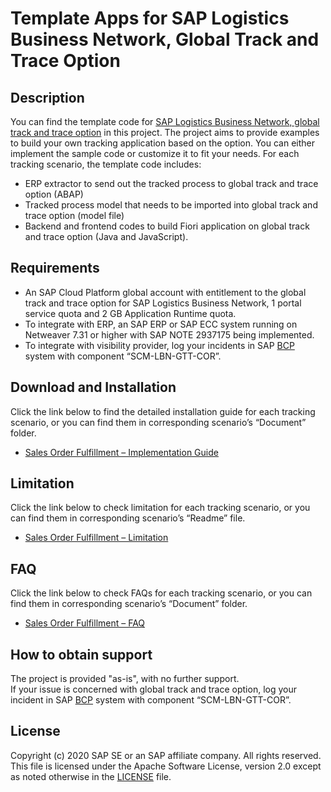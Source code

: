 # Template Apps for SAP Logistics Business Network, Global Track and Trace Option

## Description
You can find the template code for [SAP Logistics Business Network, global track and trace option]( https://help.sap.com/viewer/product/SAP_LBN_GTT_OPTION/LBN/en-US?task=discover_task) in this project. The project aims to provide examples to build your own tracking application based on the option. You can either implement the sample code or customize it to fit your needs. For each tracking scenario, the template code includes: 
* ERP extractor to send out the tracked process to global track and trace option (ABAP) 
* Tracked process model that needs to be imported into global track and trace option (model file) 
* Backend and frontend codes to build Fiori application on global track and trace option (Java and JavaScript). 

## Requirements
* An SAP Cloud Platform global account with entitlement to the global track and trace option for SAP Logistics Business Network, 1 portal service quota and 2 GB Application Runtime quota. 
* To integrate with ERP, an SAP ERP or SAP ECC system running on Netweaver 7.31 or higher with SAP NOTE 2937175 being implemented. 
* To integrate with visibility provider, log your incidents in SAP [BCP]( https://support.wdf.sap.corp/) system with component “SCM-LBN-GTT-COR”. 

## Download and Installation
Click the link below to find the detailed installation guide for each tracking scenario, or you can find them in corresponding scenario’s “Document” folder.
* [Sales Order Fulfillment – Implementation Guide](https://github.com/SAP-samples/logistics-business-network-gtt-samples/blob/master/lbn-gtt-sof-sample/Documents/01_Implementation%20Guide%20-%20SOF.pdf)

## Limitation
Click the link below to check limitation for each tracking scenario, or you can find them in corresponding scenario’s “Readme” file.
* [Sales Order Fulfillment – Limitation](https://github.com/SAP-samples/logistics-business-network-gtt-samples/blob/master/lbn-gtt-sof-sample/README.md#limitation)

## FAQ
Click the link below to check FAQs for each tracking scenario, or you can find them in corresponding scenario’s “Document” folder.
* [Sales Order Fulfillment – FAQ](https://github.com/SAP-samples/logistics-business-network-gtt-samples/blob/master/lbn-gtt-sof-sample/Documents/02_FAQ%20-%20SOF.pdf)

## How to obtain support
The project is provided "as-is", with no further support. </br>
If your issue is concerned with global track and trace option, log your incident in SAP [BCP]( https://support.wdf.sap.corp/) system with component “SCM-LBN-GTT-COR”. 

## License
Copyright (c) 2020 SAP SE or an SAP affiliate company. All rights reserved. This file is licensed under the Apache Software License, version 2.0 except as noted otherwise in the [LICENSE](LICENSE) file.   

